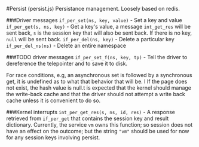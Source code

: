 #Persist (persist.js)
Persistance management. Loosely based on redis.

###Driver messages
`if_per_set(ns, key, value)` - Set a key and value
`if_per_get(s, ns, key)` - Get a key's value, a message `int_get_res` will be sent back, `s` is the session key that will also be sent back. If there is no key, `null` will be sent back.
`if_per_del(ns, key)` - Delete a particular key
`if_per_del_ns(ns)` - Delete an entire namespace

###TODO driver messages
`if_per_set_f(ns, key, tp)` - Tell the driver to dereference the telepointer and to save it to disk.

For race conditions, e.g, an asynchronous set is followed by a synchronous get, it is undefined as to what that behavior that will be.
I If the page does not exist, the hash value is null.t is expected that the kernel should manage the write-back cache and that the driver should not attempt a write back cache unless
it is convenient to do so.

###Kernel interrupts
`int_per_get_res(s, ns, id, res)` - A response retrieved from `if_per_get` that contains the session key and result dictionary. Currently,
the service `vm` owns this function; so session does not have an effect on the outcome; but the string `"vm"` should be used for now for any
session keys involving persist.
